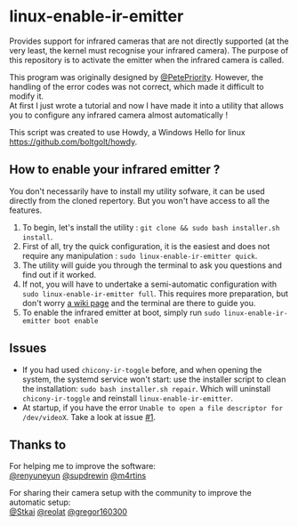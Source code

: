 # linux-enable-ir-emitter
Provides support for infrared cameras that are not directly supported (at the very least, the kernel must recognise your infrared camera). The purpose of this repository is to activate the emitter when the infrared camera is called. 

This program was originally designed by [@PetePriority](https://github.com/PetePriority/chicony-ir-toggle). However, the handling of the error codes was not correct, which made it difficult to modify it.\
At first I just wrote a tutorial and now I have made it into a utility that allows you to configure any infrared camera almost automatically !

This script was created to use Howdy, a Windows Hello for linux <https://github.com/boltgolt/howdy>.

## How to enable your infrared emitter ?
You don't necessarily have to install my utility sofware, it can be used directly from the cloned repertory. But you won't have access to all the features. 

1. To begin, let's install the utility : `git clone && sudo bash installer.sh install`.
2. First of all, try the quick configuration, it is the easiest and does not require any manipulation : `sudo linux-enable-ir-emitter quick`.
3. The utility will guide you through the terminal to ask you questions and find out if it worked.
4. If not, you will have to undertake a semi-automatic configuration with `sudo linux-enable-ir-emitter full`.
This requires more preparation, but don't worry [a wiki page](https://github.com/EmixamPP/linux-enable-ir-emitter/wiki/Semi-automatic-configuration) and the terminal are there to guide you. 
5. To enable the infrared emitter at boot, simply run `sudo linux-enable-ir-emitter boot enable`

## Issues
- If you had used `chicony-ir-toggle` before, and when opening the system, the systemd service won't start: use the installer script to clean the installation: `sudo bash installer.sh repair`. Which will uninstall `chicony-ir-toggle` and reinstall `linux-enable-ir-emitter`. 
- At startup, if you have the error `Unable to open a file descriptor for /dev/videoX`. Take a look at issue [#1](https://github.com/EmixamPP/linux-enable-ir-emitter/issues/1).

## Thanks to
For helping me to improve the software:\
[@renyuneyun](https://github.com/renyuneyun)  [@supdrewin](https://github.com/supdrewin)  [@m4rtins](https://github.com/m4rtins)


For sharing their camera setup with the community to improve the automatic setup:\
[@Stkai](https://github.com/Stkai) [@reolat](https://github.com/reolat) [@gregor160300](https://github.com/gregor160300)
